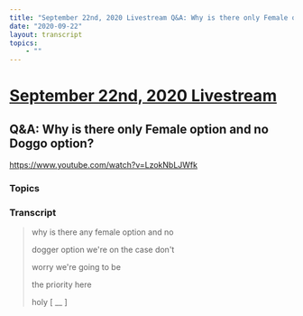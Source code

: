 ```yaml
---
title: "September 22nd, 2020 Livestream Q&A: Why is there only Female option and no Doggo option?"
date: "2020-09-22"
layout: transcript
topics:
    - ""
---
```

# [September 22nd, 2020 Livestream](../2020-09-22.md)
## Q&A: Why is there only Female option and no Doggo option?
https://www.youtube.com/watch?v=LzokNbLJWfk

### Topics


### Transcript

> why is there any female option and no
> 
> dogger option we're on the case don't
> 
> worry we're going to be
> 
> the priority here
> 
> holy [ __ ]
> 
